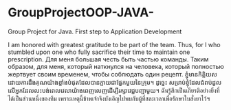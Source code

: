 # GroupProjectOOP-JAVA-
Group Project for Java. First step to Application Development

I am honored with greatest gratitude to be part of the team. Thus, for I who stumbled upon one who fully sacrifice their time to maintain one prescription.
Для меня большая честь быть частью команды. Таким образом, для меня, который наткнулся на человека, который полностью жертвует своим временем, чтобы соблюдать один рецепт.
ខ្ញុំ​មាន​កិត្តិយស​ដោយ​ការ​ដឹង​គុណ​យ៉ាង​ខ្លាំង​បំផុត​ដែល​បាន​ក្លាយ​ជា​ផ្នែក​មួយ​នៃ​ក្រុម។ ដូច្នេះ សម្រាប់​ខ្ញុំ​ដែល​ជំពប់​ដួល​លើ​អ្នក​ដែល​លះបង់​ពេល​វេលា​យ៉ាង​ពេញលេញ​ដើម្បី​រក្សា​វេជ្ជបញ្ជា​មួយ។
ฉันรู้สึกเป็นเกียรติอย่างยิ่งที่ได้เป็นส่วนหนึ่งของทีม เพราะเหตุนี้ข้าพเจ้าจึงบังเอิญไปพบกับผู้ที่สละเวลาเพื่อรักษาใบสั่งยาไว้។
